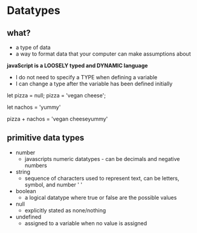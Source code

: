 # Datatypes

## what?
- a type of data 
- a way to format data that your computer can make assumptions about

**javaScript is a LOOSELY typed and DYNAMIC language**
- I do not need to specify a TYPE when defining a variable
- I can change a type after the variable has been defined initially

let pizza = null;
pizza = 'vegan cheese';
<!-- pizza = 13; -->
let nachos = 'yummy'


pizza + nachos = 'vegan cheeseyummy'

## primitive data types
- number
  - javascripts numeric datatypes - can be decimals and negative numbers
- string
  - sequence of characters used to represent text, can be letters, symbol, and number ' '
- boolean
  - a logical datatype where true or false are the possible values
- null
  - explicitly stated as none/nothing
- undefined
  - assigned to a variable when no value is assigned